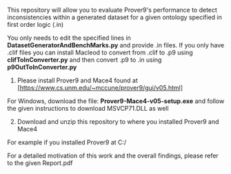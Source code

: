 This repository will allow you to evaluate Prover9's performance to detect inconsistencies within a generated dataset for a given ontology specified in first order logic (.in)


You only needs to edit the specified lines in **DatasetGeneratorAndBenchMarks.py** and provide .in files. 
If you only have .clif files you can install Macleod to convert from .clif to .p9 using **clifToInConverter.py** and then convert .p9 to .in using **p9OutToInConverter.py**

1. Please install Prover9 and Mace4 found at [https://www.cs.unm.edu/~mccune/prover9/gui/v05.html]

For Windows, download the file: **Prover9-Mace4-v05-setup.exe** and follow the given instructions to download MSVCP71.DLL as well

2. Download and unzip this repository to where you installed Prover9 and Mace4

For example if you installed Prover9 at C:/

For a detailed motivation of this work and the overall findings, please refer to the given Report.pdf
